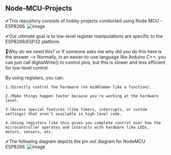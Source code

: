 ## Node-MCU-Projects
✔This repository consists of hobby projects conducted using Node MCU - ESP8266.
![image](https://github.com/user-attachments/assets/c0a5246c-fae0-4521-99af-92af1f859769)

✔Our ultimate goal is to low-level register manipulations are specific to the ESP8266/ESP32 platform.

🤔Why do we need this? or If someone asks me why did you do this here is the answer --> Normally, in an easier-to-use language like Arduino C++, you can just call digitalWrite() to control pins, but this is slower and less efficient for low-level control. 

By using registers, you can: 

    1.)Directly control the hardware (no middleman like a function).
  
    2.)Make things happen faster because you're working at the hardware level.
  
    3.)Access special features (like timers, interrupts, or custom settings) that aren't available in high-level code.
  
    4.)Using registers like this gives you complete control over how the microcontroller operates and interacts with hardware like LEDs, motors, sensors, etc.

✔The following diagram depicts the pin out diagram for NodeMCU ESP8266.
![image](https://github.com/user-attachments/assets/48ce891b-8c3b-49c9-807b-cd57ce505d76)


